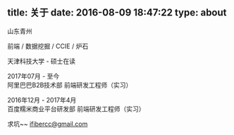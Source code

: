 title: 关于
date: 2016-08-09 18:47:22
type: about
---

山东青州

前端 / 数据挖掘 / CCIE / 炉石  

天津科技大学 - 硕士在读

2017年07月 - 至今  
  阿里巴巴B2B技术部 前端研发工程师（实习）  

2016年12月 - 2017年4月  
  百度糯米商业平台研发部 前端研发工程师（实习）

求坑~~ 
ifibercc@gmail.com
